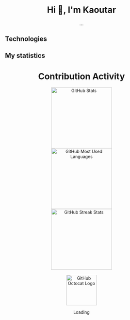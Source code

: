 <!-- ### Hi there 👋 -->

<div align="center">
<h1 align="center">Hi 👋, I'm Kaoutar</h1>
<h4 align="center">...</h4>
</div>

## Technologies


## My statistics

<div align=center>
        <h1>Contribution Activity</h1>
        <img src="https://github-readme-stats.vercel.app/api?username=kaoutar-ou&title_color=6C5B7B&text_color=FFFFFF&show_icons=true&icon_color=6C5B7B&include_all_commits=true&count_private=true&theme=dark" alt="GitHub Stats" height="200" />
 </div>
 
<div align=center>
        <img src="https://github-readme-stats.vercel.app/api/top-langs?username=kaoutar-ou&layout=compact&title_color=6C5B7B&text_color=FFFFFF&theme=dark" alt="GitHub Most Used Languages" height="200" />
        <br>
 </div>
 
  <div align=center>
        <img src="https://github-readme-streak-stats.herokuapp.com/?user=kaoutar-ou&theme=dark&date_format=j%20M%5B%20Y%5D&currStreakLabel=6C5B7B&fire=6C5B7B&ring=6C5B7B" alt="GitHub Streak Stats" height="200" />
        <br>
        <br>
    </div>
    
<div align=center>
        <img src="https://raw.githubusercontent.com/kaoutar-ou/kaoutar-ou/main/GitHub.gif" alt="GitHub Octocat Logo" height="100">
        <p>Loading</p>
</div>
    

    
<!--

<p align="center">
<a href="https://github.com/kaoutar-ou">
  <img height="180em" src="https://github-readme-stats-eight-theta.vercel.app/api?username=kaoutar-ou&show_icons=true&theme=algolia&include_all_commits=true&count_private=true" bg_color=#808080/>
  <img height="180em" src="https://github-readme-stats-eight-theta.vercel.app/api/top-langs/?username=kaoutar-ou&layout=compact&langs_count=8&theme=algolia" bg_color=#808080/>
</a>
</p>

<h3>Statistical Data :</h3>
<p>
    <a href="https://github.com/kaoutar-ou/" target="blank">
        <img width="49.5%"
    src="https://github-readme-stats.vercel.app/api/top-langs?username=kaoutar-ou&show_icons=true&locale=en&bg_color=0d1117&text_color=ffffff&layout=compact"
    alt="kaoutar-ou" 
    bg_color=#808080/>
    </a>

&nbsp;
    <a href="https://github.com/kaoutar-ou/" target="blank">
        <img width="49.5%" src="https://github-readme-stats.vercel.app/api?username=kaoutar-ou&show_icons=true&locale=en&bg_color=0d1117&text_color=ffffff&repo=convoychat"
    alt="kaoutar-ou" />
    </a>
</p>

<br>

<p>
    <a href="https://github.com/kaoutar-ou/" target="blank">
        <img align="center" src="https://github-readme-streak-stats.herokuapp.com/?user=kaoutar-ou&theme=dark&background=0d1117&date_format=M%20j%5B%2C%20Y%5D" alt="kaoutar-ou" />
    </a>
</p>
      

<!--
<details> 
  <summary>💻 GitHub Profile Stats</summary>
  <div>
    <h2 align="center"> 📊 Github stats </h2>
      <br/>
        <p align="center">
          <a href="https://github.com/kaoutar-ou/">
          <img src="https://github-readme-stats.vercel.app/api/top-langs/?username=kaoutar-ou&langs_count=6&theme=gruvbox&layout=compact&hide_border=true" alt="kaoutar-ou :: Top Langs" /></a>
        </p>
        <p align="center">
          <a href="https://github.com/kaoutar-ou/">
          <img width="49.5%" src="https://github-readme-stats.vercel.app/api?username=kaoutar-ou&show_icons=true&theme=gruvbox&hide_border=true" />
          <img width="49.5%" src="https://github-readme-streak-stats.herokuapp.com/?user=kaoutar-ou&theme=gruvbox&hide_border=true" />
          </a>
       </p>
     <br>
  </div>    
</details>



<div align="center">
  <a href="https://1999azzar.github.io/1999AZZAR/">
  <img  src="https://github.com/1999AZZAR/1999AZZAR/blob/main/resources/img/grid-snake.svg"
       alt="snake" /></a>
</div>

**kaoutar-ou/kaoutar-ou** is a ✨ _special_ ✨ repository because its `README.md` (this file) appears on your GitHub profile.

Here are some ideas to get you started:

- 🔭 I’m currently working on ...
- 🌱 I’m currently learning ...
- 👯 I’m looking to collaborate on ...
- 🤔 I’m looking for help with ...
- 💬 Ask me about ...
- 📫 How to reach me: ...
- 😄 Pronouns: ...
- ⚡ Fun fact: ...

-->
